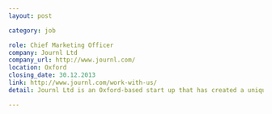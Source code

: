 ```yaml
---
layout: post

category: job

role: Chief Marketing Officer
company: Journl Ltd
company_url: http://www.journl.com/
location: Oxford
closing_date: 30.12.2013
link: http://www.journl.com/work-with-us/
detail: Journl Ltd is an Oxford-based start up that has created a unique online product with significant potential. We are looking for an enthusiastic and experienced Chief Marketing Officer / Marketing Director / Head of Sales & Marketing to take our product to a wide consumer audience.

---
```

